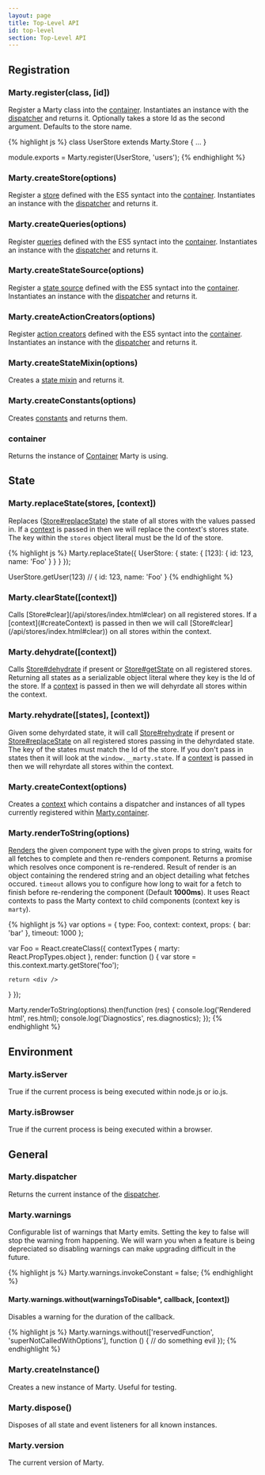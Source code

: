 ```yaml
---
layout: page
title: Top-Level API
id: top-level
section: Top-Level API
---
```


<h2 id="registration">Registration</h2>

<h3 id="register">Marty.register(class, [id])</h3>

Register a Marty class into the [container](#container). Instantiates an instance with the [dispatcher](/api/dispatcher/index.html#default) and returns it. Optionally takes a store Id as the second argument. Defaults to the store name.

{% highlight js %}
class UserStore extends Marty.Store {
  ...
}

module.exports = Marty.register(UserStore, 'users');
{% endhighlight %}

<h3 id="createStore">Marty.createStore(options)</h3>

Register a [store](/api/stores/index.html) defined with the ES5 syntact into the [container](#container). Instantiates an instance with the [dispatcher](/api/dispatcher/index.html#default) and returns it.

<h3 id="createQueries">Marty.createQueries(options)</h3>

Register [queries](/api/queries/index.html) defined with the ES5 syntact into the [container](#container). Instantiates an instance with the [dispatcher](/api/dispatcher/index.html#default) and returns it.

<h3 id="createStateSource">Marty.createStateSource(options)</h3>

Register a [state source](/api/state-source/index.html) defined with the ES5 syntact into the [container](#container). Instantiates an instance with the [dispatcher](/api/dispatcher/index.html#default) and returns it.

<h3 id="createActionCreators">Marty.createActionCreators(options)</h3>

Register [action creators](/api/action-creators/index.html) defined with the ES5 syntact into the [container](#container). Instantiates an instance with the [dispatcher](/api/dispatcher/index.html#default) and returns it.

<h3 id="createStateMixin">Marty.createStateMixin(options)</h3>

Creates a [state mixin](/guides/state-mixin/index.html) and returns it.

<h3 id="createConstants">Marty.createConstants(options)</h3>

Creates [constants](/guides/constants/index.html) and returns them.

<h3 id="container">container</h3>

Returns the instance of [Container](/api/container/index.html) Marty is using.

<h2 id="state">State</h2>
<h3 id="replaceState">Marty.replaceState(stores, [context])</h3>

Replaces ([Store#replaceState](/api/stores/index.html#replaceState)) the state of all stores with the values passed in. If a [context](#createContext) is passed in then we will replace the context's stores state. The key within the ``stores`` object literal must be the Id of the store.

{% highlight js %}
Marty.replaceState({
  UserStore: {
    state: {
      [123]: { id: 123, name: 'Foo' }
    }
  }
});

UserStore.getUser(123) // { id: 123, name: 'Foo' }
{% endhighlight %}

<h3 id="clearState">Marty.clearState([context])</h3>
Calls [Store#clear](/api/stores/index.html#clear) on all registered stores. If a [context](#createContext) is passed in then we will call  [Store#clear](/api/stores/index.html#clear)) on all stores within the context.

<h3 id="dehydrate">Marty.dehydrate([context])</h3>

Calls [Store#dehydrate](/api/stores/index.html#dehydrate) if present or [Store#getState](/api/stores/index.html#getState) on all registered stores. Returning all states as a serializable object literal where they key is the Id of the store. If a [context](#createContext) is passed in then we will dehyrdate all stores within the context.

<h3 id="rehydrate">Marty.rehydrate([states], [context])</h3>

Given some dehyrdated state, it will call [Store#rehydrate](/api/stores/index.html#rehydrate) if present or [Store#replaceState](/api/stores/index.html#replaceState) on all registered stores passing in the dehyrdated state. The key of the states must match the Id of the store. If you don't pass in states then it will look at the ``window.__marty.state``. If a [context](#createContext) is passed in then we will rehyrdate all stores within the context.

<h3 id="createContext">Marty.createContext(options)</h3>

Creates a [context](/api/context/index.html) which contains a dispatcher and instances of all types currently registered within [Marty.container](#container).

<h3 id="renderToString">Marty.renderToString(options)</h3>

[Renders](http://facebook.github.io/react/docs/top-level-api.html#react.rendertostring) the given component type with the given props to string, waits for all fetches to complete and then re-renders component. Returns a promise which resolves once component is re-rendered. Result of render is an object containing the rendered string and an object detailing what fetches occured. ``timeout`` allows you to configure how long to wait for a fetch to finish before re-rendering the component (Default **1000ms**). It uses React contexts to pass the Marty context to child components (context key is ``marty``).

{% highlight js %}
var options = {
  type: Foo,
  context: context,
  props: { bar: 'bar' },
  timeout: 1000
};

var Foo = React.createClass({
  contextTypes {
    marty: React.PropTypes.object
  },
  render: function () {
    var store = this.context.marty.getStore('foo');

    return <div />
  }
});

Marty.renderToString(options).then(function (res) {
  console.log('Rendered html', res.html);
  console.log('Diagnostics', res.diagnostics);
});
{% endhighlight %}

<h2 id="environment">Environment</h2>
<h3 id="isServer">Marty.isServer</h3>

True if the current process is being executed within node.js or io.js.

<h3 id="isBrowser">Marty.isBrowser</h3>

True if the current process is being executed within a browser.

<h2 id="general">General</h2>
<h3 id="dispatcher">Marty.dispatcher</h3>

Returns the current instance of the [dispatcher](/api/dispatcher/index.html).

<h3 id="warnings">Marty.warnings</h3>

Configurable list of warnings that Marty emits. Setting the key to false will stop the warning from happening. We will warn you when a feature is being depreciated so disabling warnings can make upgrading difficult in the future.

{% highlight js %}
Marty.warnings.invokeConstant = false;
{% endhighlight %}

<h4 id="withoutWarning">Marty.warnings.without(warningsToDisable*, callback, [context])</h4>

Disables a warning for the duration of the callback.

{% highlight js %}
Marty.warnings.without(['reservedFunction', 'superNotCalledWithOptions'], function () {
  // do something evil
});
{% endhighlight %}

<h3 id="createInstance">Marty.createInstance()</h3>

Creates a new instance of Marty. Useful for testing.

<h3 id="dispose">Marty.dispose()</h3>

Disposes of all state and event listeners for all known instances.

<h3 id="version">Marty.version</h3>

The current version of Marty.